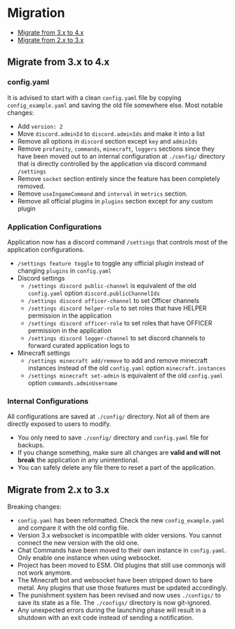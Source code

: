 # Migration

- [Migrate from 3.x to 4.x](#migrate-from-3x-to-4x)
- [Migrate from 2.x to 3.x](#migrate-from-2x-to-3x)

## Migrate from 3.x to 4.x

### config.yaml

It is advised to start with a clean `config.yaml` file by copying `config_example.yaml` and saving the old file
somewhere else.
Most notable changes:

- Add `version: 2`
- Move `discord.adminId` to `discord.adminIds` and make it into a list
- Remove all options in `discord` section except `key` and `adminIds`
- Remove `profanity`, `commands`, `minecraft`, `loggers` sections since they have been moved out to an internal
  configuration at `./config/` directory that is directly controlled by the application via discord command `/settings`
- Remove `socket` section entirely since the feature has been completely removed.
- Remove `useIngameCommand` and `interval` in `metrics` section.
- Remove all official plugins in `plugins` section except for any custom plugin

### Application Configurations

Application now has a discord command `/settings` that controls most of the application configurations.

- `/settings feature toggle` to toggle any official plugin instead of changing `plugins` in `config.yaml`
- Discord settings
  - `/settings discord public-channel` is equivalent of the old `config.yaml` option `discord.publicChannelIds`
  - `/settings discord officer-channel` to set Officer channels
  - `/settings discord helper-role` to set roles that have HELPER permission in the application
  - `/settings discord officer-role` to set roles that have OFFICER permission in the application
  - `/settings discord logger-channel` to set discord channels to forward curated application logs to
- Minecraft settings
  - `/settings minecraft add/remove` to add and remove minecraft instances instead of the old `config.yaml` option `minecraft.instances`
  - `/settings minecraft set-admin` is equivalent of the old `config.yaml` option `commands.adminUsername`

### Internal Configurations

All configurations are saved at `./config/` directory. Not all of them are directly exposed to users to modify.

- You only need to save `./config/` directory and `config.yaml` file for backups.
- If you change something, make sure all changes are **valid and will not break** the application in any unintentional.
- You can safely delete any file there to reset a part of the application.

## Migrate from 2.x to 3.x

Breaking changes:

- `config.yaml` has been reformatted. Check the new `config_example.yaml` and compare it with the old config file.
- Version 3.x websocket is incompatible with older versions. You cannot connect the new version with the old one.
- Chat Commands have been moved to their own instance in `config.yaml`. Only enable one instance when using websocket.
- Project has been moved to ESM. Old plugins that still use commonjs will not work anymore.
- The Minecraft bot and websocket have been stripped down to bare metal. Any plugins that use those features must be
  updated accordingly.
- The punishment system has been revised and now uses `./configs/` to save its state as a file. The `./configs/`
  directory is now git-ignored.
- Any unexpected errors during the launching phase will result in a shutdown with an exit code instead of sending a
  notification.
